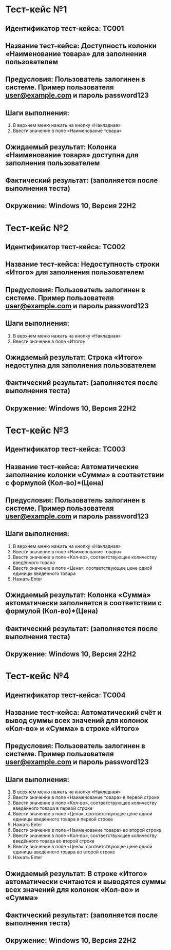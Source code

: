 # Тест-кейс №1
## Идентификатор тест-кейса: TC001
## Название тест-кейса: Доступность колонки «Наименование товара» для заполнения пользователем
## Предусловия: Пользователь залогинен в системе. Пример пользователя user@example.com и пароль password123
## Шаги выполнения: 
1.	В верхнем меню нажать на кнопку «Накладная»
2.	Ввести значение в поле «Наименование товара»
## Ожидаемый результат: Колонка «Наименование товара» доступна для заполнения пользователем
## Фактический результат: (заполняется после выполнения теста)
## Окружение: Windows 10, Версия 22H2

# Тест-кейс №2
## Идентификатор тест-кейса: TC002
## Название тест-кейса: Недоступность строки «Итого» для заполнения пользователем
## Предусловия: Пользователь залогинен в системе. Пример пользователя user@example.com и пароль password123
## Шаги выполнения: 
1.	В верхнем меню нажать на кнопку «Накладная»
2.	Ввести значение в поле «Итого»
## Ожидаемый результат: Строка «Итого» недоступна для заполнения пользователем
## Фактический результат: (заполняется после выполнения теста)
## Окружение: Windows 10, Версия 22H2

# Тест-кейс №3
## Идентификатор тест-кейса: TC003
## Название тест-кейса: Автоматические заполнение колонки «Сумма» в соответствии с формулой (Кол-во)*(Цена) 
## Предусловия: Пользователь залогинен в системе. Пример пользователя user@example.com и пароль password123
## Шаги выполнения: 
1.	В верхнем меню нажать на кнопку «Накладная»
2.	Ввести значение в поле «Наименование товара»
3.	Ввести значение в поле «Кол-во», соответствующее количеству введённого товара
4.	Ввести значение в поле «Цена», соответствующее цене одной единицы введённого товара
5.	Нажать Enter
## Ожидаемый результат: Колонка «Сумма» автоматически заполняется в соответствии с формулой (Кол-во)*(Цена) 
## Фактический результат: (заполняется после выполнения теста)
## Окружение: Windows 10, Версия 22H2

# Тест-кейс №4
## Идентификатор тест-кейса: TC004
## Название тест-кейса: Автоматический счёт и вывод суммы всех значений для колонок «Кол-во» и «Сумма» в строке «Итого»
## Предусловия: Пользователь залогинен в системе. Пример пользователя user@example.com и пароль password123
## Шаги выполнения: 
1.	В верхнем меню нажать на кнопку «Накладная»
2.	Ввести значение в поле «Наименование товара» в первой строке
3.	Ввести значение в поле «Кол-во», соответствующее количеству введённого товара в первой строке
4.	Ввести значение в поле «Цена», соответствующее цене одной единицы введённого товара в первой строке
5.	Нажать Enter
6.	Ввести значение в поле «Наименование товара» во второй строке
7.	Ввести значение в поле «Кол-во», соответствующее количеству введённого товара во второй строке
8.	Ввести значение в поле «Цена», соответствующее цене одной единицы введённого товара во второй строке
9.	Нажать Enter
## Ожидаемый результат: В строке «Итого» автоматически считаются и выводятся суммы всех значений для колонок «Кол-во» и «Сумма»
## Фактический результат: (заполняется после выполнения теста)
## Окружение: Windows 10, Версия 22H2


